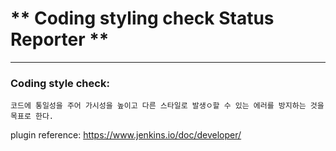 # ** Coding styling check Status Reporter **
---

### Coding style check:
    코드에 통일성을 주어 가시성을 높이고 다른 스타일로 발생ㅇ할 수 있는 에러를 방지하는 것을 목표로 한다.

plugin reference:
<https://www.jenkins.io/doc/developer/>



